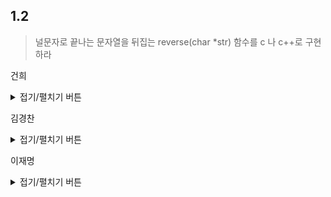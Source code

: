 ## 1.2
> 널문자로 끝나는 문자열을 뒤집는 reverse(char *str) 함수를 c 나 c++로 구현하라
> 
건희
<details>
<summary>접기/펼치기 버튼</summary>

``` c
  
#include <stdio.h>
#include <string.h>

int main(int arvc, char *argv[])
{	
	char  string[100] = {};

	int   size = strlen(argv[1]);
	
	strcpy(string, argv[1]);

	for (int i = 0; i < size/2; i++)
	{
		char temp = string[i];
		string[i] = string[size - i - 1];
		string[size - i - 1] = temp;
	}

	printf("%s\n", string);
}

  
```
  
</details>

김경찬
<details>
<summary>접기/펼치기 버튼</summary>  

### 개념:
문자열의 길이를 먼저 구한다음,  
left는 문자열의 시작을, right는 문자열의 끝 위치의 주소를 넣어준다.  
이때 right의 주소를 -1 해주면 null문자를 피하면서 작업할 수 있다.  
문자열의 길이의 반만 뒤집어주면 완벽히 뒤집어지기 때문에  
left의 주소가 right의 주소보다 작을때까지만 문자열을 뒤집어주는 작업을 진행한다.
 

``` c
#include <stdio.h>

void reverse(char *str)
{
  char *left, *right;
  char temp;
  int len = 0;
  while (str[len] != 0)
  {
    len++;
  }
  left = str;
  right = str + len - 1;
  while (left < right)
  {
    temp = *right;
    *right-- = *left;
    *left++ = temp;
  }
}

int main()
{
  int len = 0;
  char input[] = "esrever";
  reverse(input);
  printf("%s", input);
  return 0;
}

```

</details>  

이재명
<details>
<summary>접기/펼치기 버튼</summary>
	
아이디어
------
- 문자열의 길이를 구한다. (길이(length)란, 문자열 내 문자의 개수를 말한다.)
- 문자열의 전반부(前半部)의 문자들에 대해 대응하는 후반부(後半部)의 문자들과 교환한다.
	
문자열의 길이를 구하는 알고리즘
------
- 문자열의 길이를 구하는 알고리즘은 `<cstring>` 표준 헤더의 `std::strlen(const char *)` 함수를 사용
- 알아두면 좋은, 표준 라이브러리에 의존하지 않고 직접 구현해야 한다는 제약사항이 있을 경우를 가정한 구현들

1. Naïve한 구현
``` C++
inline const int strlen(const char *const str)
{
    const char *ptr = str;
    while ( *ptr )
    {
        ++ptr;
    }
    return ptr - str;
}
```
	
2. 성능을 중시한 구현 ([참고 문헌 - Bit Twiddling Hacks](https://graphics.stanford.edu/~seander/bithacks.html#ZeroInWord))
  - `std::strlen` 함수를 이렇게 구현한 C/C++ 컴파일러들도 많음
``` C++
#include <cstdint>
using namespace std;

// 32비트 정수에 0x00 바이트가 존재하는가? (비트 핵)
inline const int32_t u32_contain_zero(const int32_t val)
{
    // 각 바이트에 대해 0x01을 뺀 뒤, 원래 값에 0x80 비트가 있었던 경우를 제외시키고,
    // 0x00 바이트가 있는 경우 0x01을 빼면 내림(빌림)이 발생한다는 성질을 이용하여,
    // 0x80 비트를 테스트해 0x00 바이트를 검출
    return ( val - 0x01010101 ) & ~val & 0x80808080;
}

// strlen_perf 구현 (성능 최적화 버전)
inline const int strlen_perf(const char *const str)
{
    const char *ptr = str;
    while ( !u32_contain_zero(*(const int32_t *)ptr) )
    {
        ptr += 4;
    }
    while ( *ptr )
    {
        ++ptr;
    }
    return ptr - str;
}
```

두 값을 뒤바꾸는 알고리즘
------
- 두 값을 뒤바꾸는 알고리즘은 `<algorithm>` 표준 헤더의 `std::swap(char &, char &)` 함수를 사용
- 표준 라이브러리에 의존하지 않고 직접 구현해야 한다는 제약사항이 있을 경우
``` C++
template <class T>
inline void swap(T &a, T &b)
{
    const T tmp = a;
    a = b;
    b = tmp;
}
```
	
구현
------
- 언어: C++

``` C++
#include <cstring>
#include <algorithm>
using namespace std;

void reverse(char *str)
{
    const size_t len        = strlen(str);
    const size_t final_pos  = len - 1;
    const size_t half_pos   = len / 2;
    for ( size_t i = 0; i < half_pos; ++i )
    {
        swap(str[i], str[final_pos - i]);
    }
}
```
</details>
